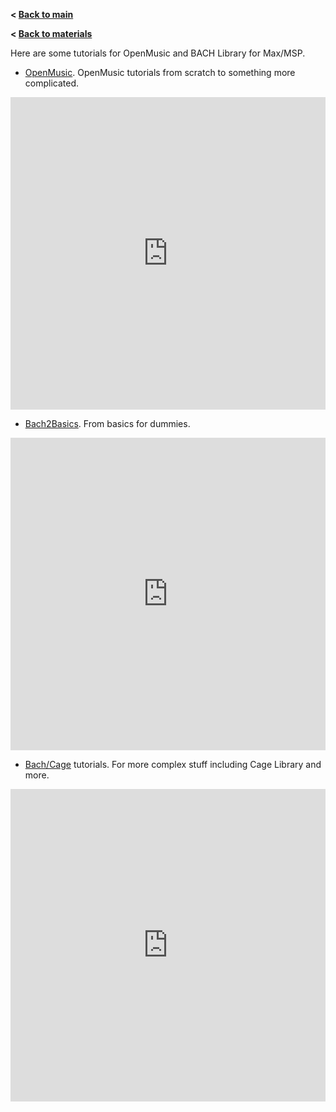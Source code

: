 **< [Back to main](../index.md)**

**< [Back to materials](../materials.md)**

Here are some tutorials for OpenMusic and BACH Library for Max/MSP.

- [OpenMusic](https://youtube.com/playlist?list=PLal3RX45sJW9_NJeYR52cpSTa7y4UjCVe&si=n4Hx5yT9vCRv8nZi). OpenMusic tutorials from scratch to something more complicated.
<iframe width="100%" height="500" src="https://www.youtube.com/embed/videoseries?si=RDT__phDm2i3qu3Y&amp;list=PLal3RX45sJW9_NJeYR52cpSTa7y4UjCVe" title="YouTube video player" frameborder="0" allow="accelerometer; autoplay; clipboard-write; encrypted-media; gyroscope; picture-in-picture; web-share" referrerpolicy="strict-origin-when-cross-origin" allowfullscreen></iframe>
<br>

- [Bach2Basics](https://www.youtube.com/embed/videoseries?si=F9qUk1mTQtyjQ3Gx&amp;list=PLFrjDZyEM_PNMY-eKMMBxBTFE82dDCvCU). From basics for dummies.
<iframe width="100%" height="500" src="https://www.youtube.com/embed/videoseries?si=F9qUk1mTQtyjQ3Gx&amp;list=PLFrjDZyEM_PNMY-eKMMBxBTFE82dDCvCU" title="YouTube video player" frameborder="0" allow="accelerometer; autoplay; clipboard-write; encrypted-media; gyroscope; picture-in-picture; web-share" referrerpolicy="strict-origin-when-cross-origin" allowfullscreen></iframe>
<br>

- [Bach/Cage](https://www.youtube.com/embed/videoseries?si=CbUxrQ8FPq69UFek&amp;list=PLFrjDZyEM_PNR9ETEGtV_cJMo2s5SPBL9) tutorials. For more complex stuff including Cage Library and more.
<iframe width="100%" height="500" src="https://www.youtube.com/embed/videoseries?si=CbUxrQ8FPq69UFek&amp;list=PLFrjDZyEM_PNR9ETEGtV_cJMo2s5SPBL9" title="YouTube video player" frameborder="0" allow="accelerometer; autoplay; clipboard-write; encrypted-media; gyroscope; picture-in-picture; web-share" referrerpolicy="strict-origin-when-cross-origin" allowfullscreen></iframe>